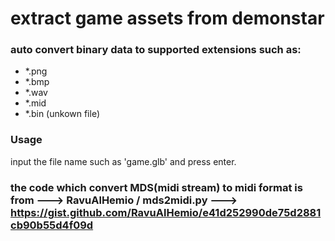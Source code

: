 # extract game assets from demonstar
### auto convert binary data to supported extensions such as:
- *.png
- *.bmp
- *.wav
- *.mid
- *.bin (unkown file)

### Usage
input the file name such as 'game.glb' and press enter.
### the code which convert MDS(midi stream) to midi format is from ---> RavuAlHemio / mds2midi.py --->  https://gist.github.com/RavuAlHemio/e41d252990de75d2881cb90b55d4f09d
